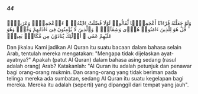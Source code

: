 ##### 44

<span class="ayah">وَلَوْ جَعَلْنَٰهُ قُرْءَانًا أَعْجَمِيًّۭا لَّقَالُوا۟ لَوْلَا فُصِّلَتْ ءَايَٰتُهُۥٓ ۖ ءَا۬عْجَمِىٌّۭ وَعَرَبِىٌّۭ ۗ قُلْ هُوَ لِلَّذِينَ ءَامَنُوا۟ هُدًۭى وَشِفَآءٌۭ ۖ وَٱلَّذِينَ لَا يُؤْمِنُونَ فِىٓ ءَاذَانِهِمْ وَقْرٌۭ وَهُوَ عَلَيْهِمْ عَمًى ۚ أُو۟لَٰٓئِكَ يُنَادَوْنَ مِن مَّكَانٍۭ بَعِيدٍۢ</span>

<span class="ayah_translation">Dan jikalau Kami jadikan Al Quran itu suatu bacaan dalam bahasa selain Arab, tentulah mereka mengatakan: "Mengapa tidak dijelaskan ayat-ayatnya?" Apakah (patut Al Quran) dalam bahasa asing sedang (rasul adalah orang) Arab? Katakanlah: "Al Quran itu adalah petunjuk dan penawar bagi orang-orang mukmin. Dan orang-orang yang tidak beriman pada telinga mereka ada sumbatan, sedang Al Quran itu suatu kegelapan bagi mereka. Mereka itu adalah (seperti) yang dipanggil dari tempat yang jauh".</span>
